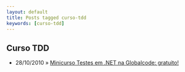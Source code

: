 ```yaml
---
layout: default
title: Posts tagged curso-tdd
keywords: [curso-tdd]
---
```

<h2 class="category">Curso TDD</h2>
<ul class="posts">
<li>
<p>
<span class="date">28/10/2010</span> &raquo;
<a href="/blog/minicurso-testes-em-net-na-globalcode-gratuito">Minicurso Testes em .NET na Globalcode: gratuito!</a>
</p>
</li>
</ul>
